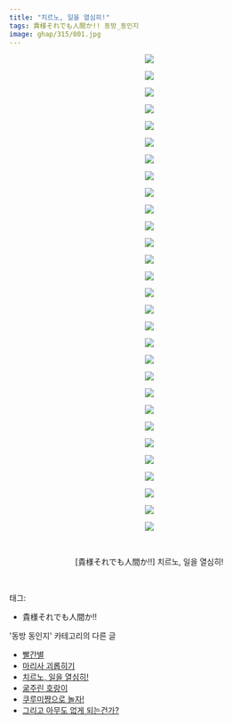 ```yaml
---
title: "치르노, 일을 열심히!"
tags: 貴様それでも人間か!! 동방_동인지
image: ghap/315/001.jpg
---
```

<div class="article">
<p style="text-align: center; clear: none; float: none;"><img src="{{ site.nasurl }}/ghap/315/001.jpg"/></p>
<p style="text-align: center; clear: none; float: none;"><img src="{{ site.nasurl }}/ghap/315/002.jpg"/></p>
<p style="text-align: center; clear: none; float: none;"><img src="{{ site.nasurl }}/ghap/315/003.jpg"/></p>
<p style="text-align: center; clear: none; float: none;"><img src="{{ site.nasurl }}/ghap/315/004.jpg"/></p>
<p style="text-align: center; clear: none; float: none;"><img src="{{ site.nasurl }}/ghap/315/005.jpg"/></p>
<p style="text-align: center; clear: none; float: none;"><img src="{{ site.nasurl }}/ghap/315/006.jpg"/></p>
<p style="text-align: center; clear: none; float: none;"><img src="{{ site.nasurl }}/ghap/315/007.jpg"/></p>
<p style="text-align: center; clear: none; float: none;"><img src="{{ site.nasurl }}/ghap/315/008.jpg"/></p>
<p style="text-align: center; clear: none; float: none;"><img src="{{ site.nasurl }}/ghap/315/009.jpg"/></p>
<p style="text-align: center; clear: none; float: none;"><img src="{{ site.nasurl }}/ghap/315/010.jpg"/></p>
<p style="text-align: center; clear: none; float: none;"><img src="{{ site.nasurl }}/ghap/315/011.jpg"/></p>
<p style="text-align: center; clear: none; float: none;"><img src="{{ site.nasurl }}/ghap/315/012.jpg"/></p>
<p style="text-align: center; clear: none; float: none;"><img src="{{ site.nasurl }}/ghap/315/013.jpg"/></p>
<p style="text-align: center; clear: none; float: none;"><img src="{{ site.nasurl }}/ghap/315/014.jpg"/></p>
<p style="text-align: center; clear: none; float: none;"><img src="{{ site.nasurl }}/ghap/315/015.jpg"/></p>
<p style="text-align: center; clear: none; float: none;"><img src="{{ site.nasurl }}/ghap/315/016.jpg"/></p>
<p style="text-align: center; clear: none; float: none;"><img src="{{ site.nasurl }}/ghap/315/017.jpg"/></p>
<p style="text-align: center; clear: none; float: none;"><img src="{{ site.nasurl }}/ghap/315/018.jpg"/></p>
<p style="text-align: center; clear: none; float: none;"><img src="{{ site.nasurl }}/ghap/315/019.jpg"/></p>
<p style="text-align: center; clear: none; float: none;"><img src="{{ site.nasurl }}/ghap/315/020.jpg"/></p>
<p style="text-align: center; clear: none; float: none;"><img src="{{ site.nasurl }}/ghap/315/021.jpg"/></p>
<p style="text-align: center; clear: none; float: none;"><img src="{{ site.nasurl }}/ghap/315/022.jpg"/></p>
<p style="text-align: center; clear: none; float: none;"><img src="{{ site.nasurl }}/ghap/315/023.jpg"/></p>
<p style="text-align: center; clear: none; float: none;"><img src="{{ site.nasurl }}/ghap/315/024.jpg"/></p>
<p style="text-align: center; clear: none; float: none;"><img src="{{ site.nasurl }}/ghap/315/025.jpg"/></p>
<p style="text-align: center; clear: none; float: none;"><img src="{{ site.nasurl }}/ghap/315/026.jpg"/></p>
<p style="text-align: center; clear: none; float: none;"><img src="{{ site.nasurl }}/ghap/315/027.jpg"/></p>
<p style="text-align: center; clear: none; float: none;"><img src="{{ site.nasurl }}/ghap/315/028.jpg"/></p>
<p style="text-align: center; clear: none; float: none;"><img src="{{ site.nasurl }}/ghap/315/029.jpg"/></p>
<p style="text-align: center; clear: none; float: none;"><br/></p>
<p style="text-align: center; clear: none; float: none;">[貴様それでも人間か!!] 치르노, 일을 열심히!</p>
<p><br/></p>
</div><div class="tagTrail">
<p>태그: </p>
<ul>
<li>貴様それでも人間か!!</li>
</ul>
</div><div class="another">
<p>'동방 동인지' 카테고리의 다른 글</p>
<ul>
<li><a href="/2016-06-20-ghap_317">빨간별</a></li>
<li><a href="/2016-06-20-ghap_316">마리사 괴롭히기</a></li>
<li><a href="/2016-06-20-ghap_315">치르노, 일을 열심히!</a></li>
<li><a href="/2016-06-20-ghap_314">굶주린 호랑이</a></li>
<li><a href="/2016-06-20-ghap_313">쿠루미쨩으로 놀자!</a></li>
<li><a href="/2016-06-20-ghap_312">그리고 아무도 없게 되는건가?</a></li>
</ul>
</div><div class="cb_module cb_fluid">
<div class="cb_wrt cb_profile">
</div><!-- commentList close -->
</div>